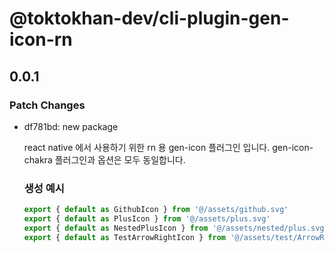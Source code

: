 # @toktokhan-dev/cli-plugin-gen-icon-rn

## 0.0.1

### Patch Changes

- df781bd: new package

  react native 에서 사용하기 위한 rn 용 gen-icon 플러그인 입니다.
  gen-icon-chakra 플러그인과 옵션은 모두 동일합니다.

  ### 생성 예시

  ```ts
  export { default as GithubIcon } from '@/assets/github.svg'
  export { default as PlusIcon } from '@/assets/plus.svg'
  export { default as NestedPlusIcon } from '@/assets/nested/plus.svg'
  export { default as TestArrowRightIcon } from '@/assets/test/ArrowRight.svg'
  ```
